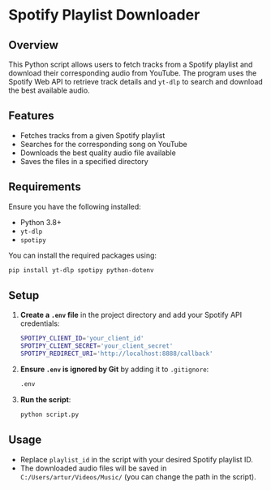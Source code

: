 # Spotify Playlist Downloader

## Overview
This Python script allows users to fetch tracks from a Spotify playlist and download their corresponding audio from YouTube. The program uses the Spotify Web API to retrieve track details and `yt-dlp` to search and download the best available audio.

## Features
- Fetches tracks from a given Spotify playlist
- Searches for the corresponding song on YouTube
- Downloads the best quality audio file available
- Saves the files in a specified directory

## Requirements
Ensure you have the following installed:
- Python 3.8+
- `yt-dlp`
- `spotipy`

You can install the required packages using:
```sh
pip install yt-dlp spotipy python-dotenv
```

## Setup
1. **Create a `.env` file** in the project directory and add your Spotify API credentials:
   ```sh
   SPOTIPY_CLIENT_ID='your_client_id'
   SPOTIPY_CLIENT_SECRET='your_client_secret'
   SPOTIPY_REDIRECT_URI='http://localhost:8888/callback'
   ```
2. **Ensure `.env` is ignored by Git** by adding it to `.gitignore`:
   ```sh
   .env
   ```
3. **Run the script**:
   ```sh
   python script.py
   ```

## Usage
- Replace `playlist_id` in the script with your desired Spotify playlist ID.
- The downloaded audio files will be saved in `C:/Users/artur/Videos/Music/` (you can change the path in the script).

